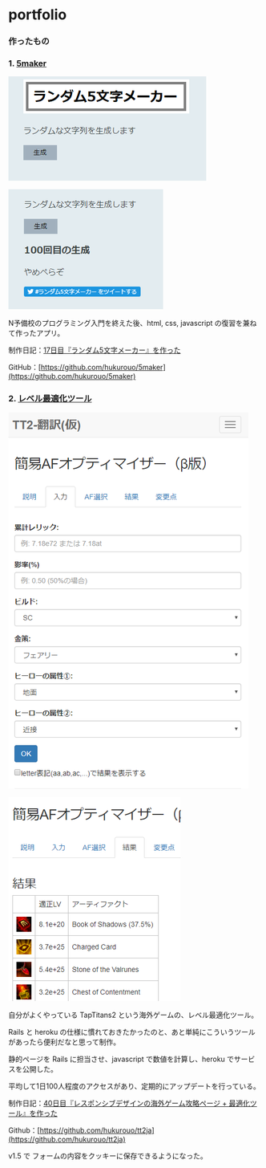 
# portfolio

### 作ったもの

### 1. [5maker](https://hukurouo.github.io/5maker/five.html)

![ss1](https://raw.githubusercontent.com/hukurouo/portfolio/images/rapture_20190428221345.png)

![ss2](https://raw.githubusercontent.com/hukurouo/portfolio/images/rapture_20190428221346.png)

N予備校のプログラミング入門を終えた後、html, css, javascript の復習を兼ねて作ったアプリ。

制作日記：[17日目『ランダム5文字メーカー』を作った](https://hukurounikki.hatenablog.jp/entry/2019/04/28/225140) 

GitHub：[https://github.com/hukurouo/5maker](https://github.com/hukurouo/5maker)
  

  
  
    
    
### 2. [レベル最適化ツール](https://tt2japanese.herokuapp.com/optimiser)

![af_1](https://raw.githubusercontent.com/hukurouo/portfolio/images/af_1.png)

![af_2](https://raw.githubusercontent.com/hukurouo/portfolio/images/af_2.png)

自分がよくやっている TapTitans2 という海外ゲームの、レベル最適化ツール。

Rails と heroku の仕様に慣れておきたかったのと、あと単純にこういうツールがあったら便利だなと思って制作。

静的ページを Rails に担当させ、javascript で数値を計算し、heroku でサービスを公開した。

平均して1日100人程度のアクセスがあり、定期的にアップデートを行っている。

制作日記：[40日目『レスポンシブデザインの海外ゲーム攻略ページ + 最適化ツール』を作った](https://hukurounikki.hatenablog.jp/entry/2019/05/21/231621)

Github：[https://github.com/hukurouo/tt2ja](https://github.com/hukurouo/tt2ja)

v1.5 で フォームの内容をクッキーに保存できるようになった。
